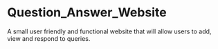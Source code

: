 # Question_Answer_Website
A small user friendly and functional website that will allow users to add, view and respond to queries.
